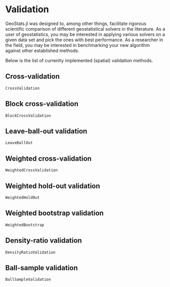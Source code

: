 # Validation

GeoStats.jl was designed to, among other things, facilitate rigorous scientific
comparison of different geostatistical solvers in the literature. As a user of
geostatistics, you may be interested in applying various solvers on a given data
set and pick the ones with best performance. As a researcher in the field, you may
be interested in benchmarking your new algorithm against other established methods.

Below is the list of currenlty implemented (spatial) validation methods.

## Cross-validation

```@docs
CrossValidation
```

## Block cross-validation

```@docs
BlockCrossValidation
```

## Leave-ball-out validation

```@docs
LeaveBallOut
```

## Weighted cross-validation

```@docs
WeightedCrossValidation
```

## Weighted hold-out validation

```@docs
WeightedHoldOut
```

## Weighted bootstrap validation

```@docs
WeightedBootstrap
```

## Density-ratio validation

```@docs
DensityRatioValidation
```

## Ball-sample validation

```@docs
BallSampleValidation
```
